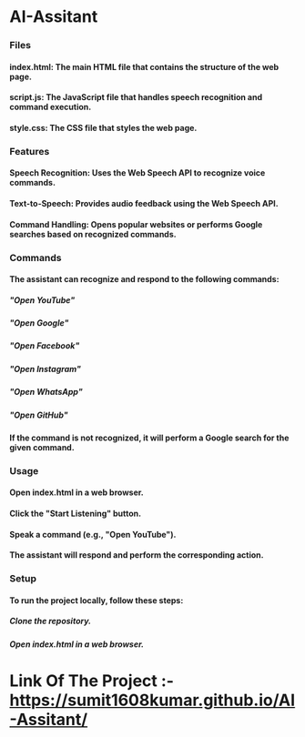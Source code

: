 # AI-Assitant

### Files
#### index.html: The main HTML file that contains the structure of the web page.
#### script.js: The JavaScript file that handles speech recognition and command execution.
#### style.css: The CSS file that styles the web page.

### Features
#### Speech Recognition: Uses the Web Speech API to recognize voice commands.
#### Text-to-Speech: Provides audio feedback using the Web Speech API.
#### Command Handling: Opens popular websites or performs Google searches based on recognized commands.

### Commands
#### The assistant can recognize and respond to the following commands:
##### "Open YouTube"
##### "Open Google"
##### "Open Facebook"
##### "Open Instagram"
##### "Open WhatsApp"
##### "Open GitHub"
#### If the command is not recognized, it will perform a Google search for the given command.

### Usage
#### Open index.html in a web browser.
#### Click the "Start Listening" button.
#### Speak a command (e.g., "Open YouTube").
#### The assistant will respond and perform the corresponding action.

### Setup
#### To run the project locally, follow these steps:
##### Clone the repository.
##### Open index.html in a web browser.

# Link Of The Project :- https://sumit1608kumar.github.io/AI-Assitant/
